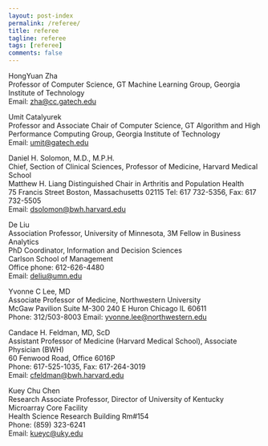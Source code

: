 ```yaml
---
layout: post-index
permalink: /referee/
title: referee
tagline: referee
tags: [referee]
comments: false
---
```



HongYuan Zha<br/>
Professor of Computer Science, GT Machine Learning Group, Georgia Institute of Technology<br />
Email: zha@cc.gatech.edu
<br /> 

Umit Catalyurek<br />
Professor and Associate Chair of Computer Science, GT Algorithm and High Performance Computing Group, Georgia
Institute of Technology<br />
Email: umit@gatech.edu
<br /> 

Daniel H. Solomon, M.D., M.P.H.<br />
Chief, Section of Clinical Sciences, Professor of Medicine, Harvard Medical School<br />
Matthew H. Liang Distinguished Chair in Arthritis and Population Health<br />
75 Francis Street Boston, Massachusetts 02115 Tel: 617 732-5356, Fax: 617 732-5505<br />
Email: dsolomon@bwh.harvard.edu
<br /> 

De Liu<br />
Association Professor, University of Minnesota, 3M Fellow in Business Analytics<br />
PhD Coordinator, Information and Decision Sciences<br />
Carlson School of Management<br />
Office phone: 612-626-4480<br />
Email: deliu@umn.edu
<br /> 

Yvonne C Lee, MD<br />
Associate Professor of Medicine, Northwestern University<br />
McGaw Pavilion Suite M-300 240 E Huron Chicago IL 60611<br />
Phone: 312/503-8003 Email: yvonne.lee@northwestern.edu
<br /> 

Candace H. Feldman, MD, ScD<br />
Assistant Professor of Medicine (Harvard Medical School), Associate Physician (BWH)<br />
60 Fenwood Road, Office 6016P<br />
Phone: 617-525-1035, Fax: 617-264-3019<br />
Email: cfeldman@bwh.harvard.edu
<br /> 

Kuey Chu Chen<br />
Research Associate Professor, Director of University of Kentucky Microarray Core Facility<br />
Health Science Research Building Rm#154<br />
Phone: (859) 323-6241<br />
Email: kueyc@uky.edu
